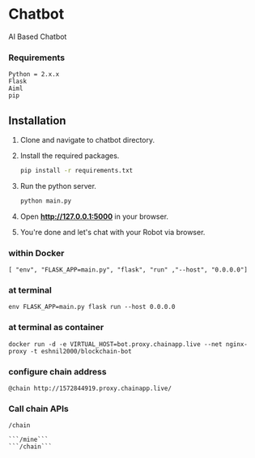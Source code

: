 # Chatbot
AI Based Chatbot

### Requirements
    Python = 2.x.x
    Flask
    Aiml
    pip

## Installation

1. Clone and navigate to chatbot directory.

2. Install the required packages.
    ```bash
    pip install -r requirements.txt
    ```

3. Run the python server.
    ```bash
    python main.py
    ```
4. Open **http://127.0.0.1:5000** in your browser.

5. You're done and let's chat with your Robot via browser.

### within Docker
```[ "env", "FLASK_APP=main.py", "flask", "run" ,"--host", "0.0.0.0"]```
### at terminal
```env FLASK_APP=main.py flask run --host 0.0.0.0```

### at terminal as container
```docker run -d -e VIRTUAL_HOST=bot.proxy.chainapp.live --net nginx-proxy -t eshnil2000/blockchain-bot```

### configure chain address
```
@chain http://1572844919.proxy.chainapp.live/
```

### Call chain APIs
```/chain```
```/transctions/new Nick DappsUni 1000
```/mine```
```/chain```
